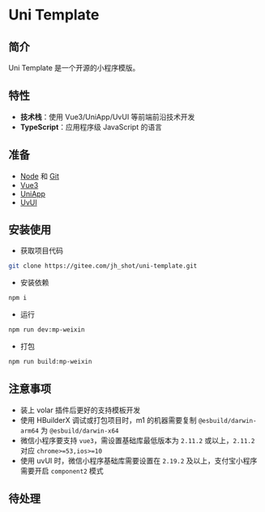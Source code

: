 # Uni Template

## 简介

Uni Template 是一个开源的小程序模版。

## 特性

- **技术栈**：使用 Vue3/UniApp/UvUI 等前端前沿技术开发
- **TypeScript**：应用程序级 JavaScript 的语言

## 准备

- [Node](http://nodejs.org/) 和 [Git](https://git-scm.com/)
- [Vue3](https://v3.cn.vuejs.org/guide/introduction.html)
- [UniApp](https://uniapp.dcloud.io/)
- [UvUI](https://www.uvui.cn/)

## 安装使用

- 获取项目代码

```bash
git clone https://gitee.com/jh_shot/uni-template.git
```

- 安装依赖

```bash
npm i
```

- 运行

```bash
npm run dev:mp-weixin
```

- 打包

```bash
npm run build:mp-weixin
```

## 注意事项

- 装上 volar 插件后更好的支持模板开发
- 使用 HBuilderX 调试或打包项目时，m1 的机器需要复制 `@esbuild/darwin-arm64` 为 `@esbuild/darwin-x64`
- 微信小程序要支持 `vue3`，需设置基础库最低版本为 `2.11.2` 或以上，`2.11.2` 对应 `chrome>=53,ios>=10`
- 使用 uvUI 时，微信小程序基础库需要设置在 `2.19.2` 及以上，支付宝小程序需要开启 `component2` 模式

## 待处理
